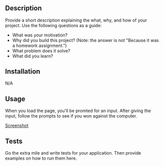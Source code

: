 # <Your-Project-Title>

## Description

Provide a short description explaining the what, why, and how of your project. Use the following questions as a guide:

- What was your motivation?
- Why did you build this project? (Note: the answer is not "Because it was a homework assignment.")
- What problem does it solve?
- What did you learn?

## Installation

N/A

## Usage

When you load the page, you'll be promted for an input. After giving the input, follow the prompts to see if you won against the computer.

[Screenshot](./assets/images/screenshot.png)

## Tests

Go the extra mile and write tests for your application. Then provide examples on how to run them here.
